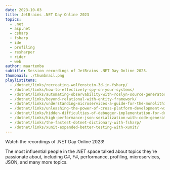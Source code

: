```yaml
---
date: 2023-10-03
title: JetBrains .NET Day Online 2023
topics:
  - .net
  - asp.net
  - csharp
  - fsharp
  - ide
  - profiling
  - resharper
  - rider
  - web
author: maartenba
subtitle: Session recordings of JetBrains .NET Day Online 2023.
thumbnail: ./thumbnail.png
playlistItems:
  - /dotnet/links/recreating-wolfenstein-3d-in-fsharp/
  - /dotnet/links/how-to-effectively-spy-on-your-systems/
  - /dotnet/links/automating-observability-with-roslyn-source-generators/
  - /dotnet/links/beyond-relational-with-entity-framework/
  - /dotnet/links/understanding-microservices-a-guide-for-the-monolithic-developer/
  - /dotnet/links/unleashing-the-power-of-cross-platform-development-with-avalonia-ui-and-jetbrains-rider/
  - /dotnet/links/hidden-difficulties-of-debugger-implementation-for-dotnet-wasm-apps/
  - /dotnet/links/high-performance-json-serialization-with-code-generation-on-csharp-11-and-dotnet-7.0/
  - /dotnet/links/the-fastest-dotnet-dictionary-with-fsharp/
  - /dotnet/links/xunit-expanded-better-testing-with-xunit/
---
```


Watch the recordings of .NET Day Online 2023!

The most influential people in the .NET space talked about topics they're passionate about, including C#, F#, performance, profiling, microservices, JSON, and many more topics.
